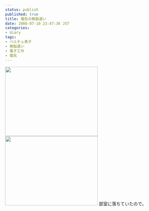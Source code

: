 ```yaml
---
status: publish
published: true
title: 電気の無駄遣い
date: 2008-07-10 23:47:36 JST
categories:
- diary
tags:
- ペルチェ素子
- 無駄遣い
- 電子工作
- 電気
---
```

<a href="http://junkai.org/blog/wp-content/uploads/2008/07/090720081001.jpg"><img class="alignnone size-medium wp-image-107" title="090720081001" src="http://junkai.org/blog/wp-content/uploads/2008/07/090720081001-300x225.jpg" alt="" width="300" height="225" /></a><a href="http://junkai.org/blog/wp-content/uploads/2008/07/090720080991.jpg"><img class="alignnone size-medium wp-image-106" title="090720080991" src="http://junkai.org/blog/wp-content/uploads/2008/07/090720080991-300x225.jpg" alt="" width="300" height="225" /></a>
部室に落ちていたので。
